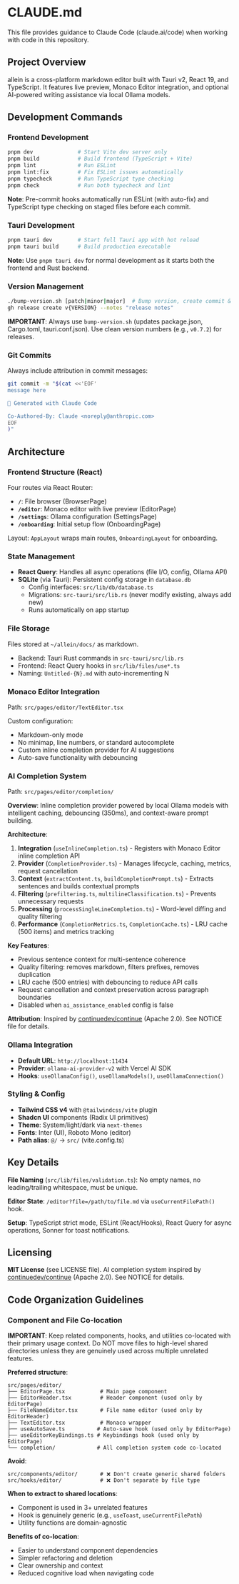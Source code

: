 # CLAUDE.md

This file provides guidance to Claude Code (claude.ai/code) when working with code in this repository.

## Project Overview

allein is a cross-platform markdown editor built with Tauri v2, React 19, and TypeScript. It features live preview, Monaco Editor integration, and optional AI-powered writing assistance via local Ollama models.

## Development Commands

### Frontend Development
```bash
pnpm dev              # Start Vite dev server only
pnpm build            # Build frontend (TypeScript + Vite)
pnpm lint             # Run ESLint
pnpm lint:fix         # Fix ESLint issues automatically
pnpm typecheck        # Run TypeScript type checking
pnpm check            # Run both typecheck and lint
```

**Note**: Pre-commit hooks automatically run ESLint (with auto-fix) and TypeScript type checking on staged files before each commit.

### Tauri Development
```bash
pnpm tauri dev        # Start full Tauri app with hot reload
pnpm tauri build      # Build production executable
```

**Note:** Use `pnpm tauri dev` for normal development as it starts both the frontend and Rust backend.

### Version Management
```bash
./bump-version.sh [patch|minor|major]  # Bump version, create commit & tag
gh release create v{VERSION} --notes "release notes"
```

**IMPORTANT**: Always use `bump-version.sh` (updates package.json, Cargo.toml, tauri.conf.json). Use clean version numbers (e.g., `v0.7.2`) for releases.

### Git Commits

Always include attribution in commit messages:
```bash
git commit -m "$(cat <<'EOF'
message here

🤖 Generated with Claude Code

Co-Authored-By: Claude <noreply@anthropic.com>
EOF
)"
```

## Architecture

### Frontend Structure (React)

Four routes via React Router:
- **`/`**: File browser (BrowserPage)
- **`/editor`**: Monaco editor with live preview (EditorPage)
- **`/settings`**: Ollama configuration (SettingsPage)
- **`/onboarding`**: Initial setup flow (OnboardingPage)

Layout: `AppLayout` wraps main routes, `OnboardingLayout` for onboarding.

### State Management

- **React Query**: Handles all async operations (file I/O, config, Ollama API)
- **SQLite** (via Tauri): Persistent config storage in `database.db`
  - Config interfaces: `src/lib/db/database.ts`
  - Migrations: `src-tauri/src/lib.rs` (never modify existing, always add new)
  - Runs automatically on app startup

### File Storage

Files stored at `~/allein/docs/` as markdown.
- Backend: Tauri Rust commands in `src-tauri/src/lib.rs`
- Frontend: React Query hooks in `src/lib/files/use*.ts`
- Naming: `Untitled-{N}.md` with auto-incrementing N

### Monaco Editor Integration

Path: `src/pages/editor/TextEditor.tsx`

Custom configuration:
- Markdown-only mode
- No minimap, line numbers, or standard autocomplete
- Custom inline completion provider for AI suggestions
- Auto-save functionality with debouncing

### AI Completion System

Path: `src/pages/editor/completion/`

**Overview**: Inline completion provider powered by local Ollama models with intelligent caching, debouncing (350ms), and context-aware prompt building.

**Architecture**:
1. **Integration** (`useInlineCompletion.ts`) - Registers with Monaco Editor inline completion API
2. **Provider** (`CompletionProvider.ts`) - Manages lifecycle, caching, metrics, request cancellation
3. **Context** (`extractContent.ts`, `buildCompletionPrompt.ts`) - Extracts sentences and builds contextual prompts
4. **Filtering** (`prefiltering.ts`, `multilineClassification.ts`) - Prevents unnecessary requests
5. **Processing** (`processSingleLineCompletion.ts`) - Word-level diffing and quality filtering
6. **Performance** (`CompletionMetrics.ts`, `CompletionCache.ts`) - LRU cache (500 items) and metrics tracking

**Key Features**:
- Previous sentence context for multi-sentence coherence
- Quality filtering: removes markdown, filters prefixes, removes duplication
- LRU cache (500 entries) with debouncing to reduce API calls
- Request cancellation and context preservation across paragraph boundaries
- Disabled when `ai_assistance_enabled` config is false

**Attribution**: Inspired by [continuedev/continue](https://github.com/continuedev/continue) (Apache 2.0). See NOTICE file for details.

### Ollama Integration

- **Default URL**: `http://localhost:11434`
- **Provider**: `ollama-ai-provider-v2` with Vercel AI SDK
- **Hooks**: `useOllamaConfig()`, `useOllamaModels()`, `useOllamaConnection()`

### Styling & Config

- **Tailwind CSS v4** with `@tailwindcss/vite` plugin
- **Shadcn UI** components (Radix UI primitives)
- **Theme**: System/light/dark via `next-themes`
- **Fonts**: Inter (UI), Roboto Mono (editor)
- **Path alias**: `@/` → `src/` (vite.config.ts)

## Key Details

**File Naming** (`src/lib/files/validation.ts`): No empty names, no leading/trailing whitespace, must be unique.

**Editor State**: `/editor?file=/path/to/file.md` via `useCurrentFilePath()` hook.

**Setup**: TypeScript strict mode, ESLint (React/Hooks), React Query for async operations, Sonner for toast notifications.

## Licensing

**MIT License** (see LICENSE file). AI completion system inspired by [continuedev/continue](https://github.com/continuedev/continue) (Apache 2.0). See NOTICE for details.

## Code Organization Guidelines

### Component and File Co-location

**IMPORTANT**: Keep related components, hooks, and utilities co-located with their primary usage context. Do NOT move files to high-level shared directories unless they are genuinely used across multiple unrelated features.

**Preferred structure**:
```
src/pages/editor/
├── EditorPage.tsx           # Main page component
├── EditorHeader.tsx         # Header component (used only by EditorPage)
├── FileNameEditor.tsx       # File name editor (used only by EditorHeader)
├── TextEditor.tsx           # Monaco wrapper
├── useAutoSave.ts          # Auto-save hook (used only by EditorPage)
├── useEditorKeyBindings.ts # Keybindings hook (used only by EditorPage)
└── completion/             # All completion system code co-located
```

**Avoid**:
```
src/components/editor/       # ❌ Don't create generic shared folders
src/hooks/editor/            # ❌ Don't separate by file type
```

**When to extract to shared locations**:
- Component is used in 3+ unrelated features
- Hook is genuinely generic (e.g., `useToast`, `useCurrentFilePath`)
- Utility functions are domain-agnostic

**Benefits of co-location**:
- Easier to understand component dependencies
- Simpler refactoring and deletion
- Clear ownership and context
- Reduced cognitive load when navigating code
